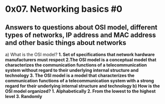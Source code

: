 # 0x07. Networking basics #0
## Answers to questions about OSI model, different types of networks, IP address and MAC address and other basic things about networks
<p>
a) What is the OSI model?

<b>
1. Set of specifications that network hardware manufacturers must respect
<b>
2.The OSI model is a conceptual model that characterizes the communication functions of a telecommunication system without regard to their underlying internal structure and technology
<b>
3. The OSI model is a model that characterizes the communication functions of a telecommunication system with a strong regard for their underlying internal structure and technology
<b>
b) How is the OSI model organized?
<b>
1. Alphabetically
<b>
2. From the lowest to the highest level
<b>
3. Randomly
</p>
